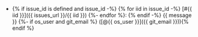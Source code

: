 * {% if issue_id is defined and issue_id -%}
{% for iid in issue_id -%}
[#{{ iid }}]({{ issues_url }}/{{ iid }})
{%- endfor %}: {% endif -%}
{{ message }}
{%- if os_user and git_email %} ([@{{ os_user }}]({{ git_email }})){% endif %}  

